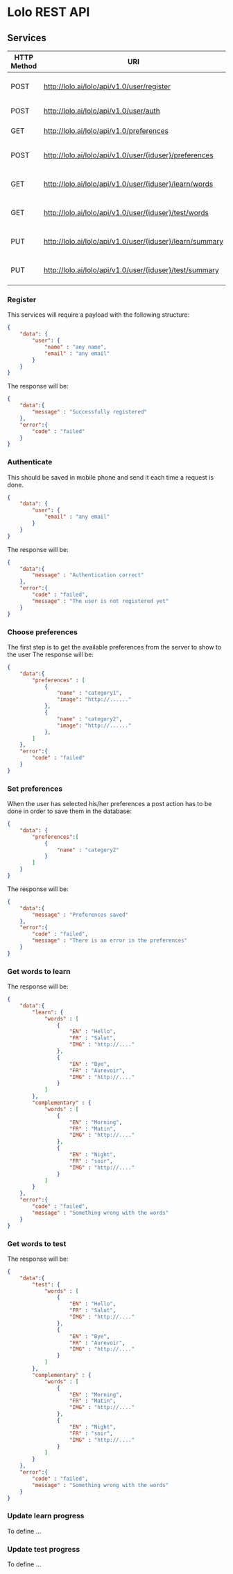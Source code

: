 # Lolo REST API

## Services

| HTTP Method | URI                                             | Action                         | Content type     | Response         |
|-------------|-------------------------------------------------|--------------------------------|------------------|------------------|
| POST        | http://lolo.ai/lolo/api/v1.0/user/register      | Register a new user to the DB  | application/json | application/json |
| POST        | http://lolo.ai/lolo/api/v1.0/user/auth          | Authenticate a user            | application/json | application/json |
| GET         | http://lolo.ai/lolo/api/v1.0/preferences        | Retrieve lolo categories       | application/json | application/json |
| POST        | http://lolo.ai/lolo/api/v1.0/user/{iduser}/preferences   | Save user selected preferences | application/json | application/json |
| GET         | http://lolo.ai/lolo/api/v1.0/user/{iduser}/learn/words   | Retrieve set of words to learn | application/json | application/json |
| GET         | http://lolo.ai/lolo/api/v1.0/user/{iduser}/test/words    | Retrieve set of words to test  | application/json | application/json |
| PUT         | http://lolo.ai/lolo/api/v1.0/user/{iduser}/learn/summary | Update user learn progress     | application/json | application/json |
| PUT         | http://lolo.ai/lolo/api/v1.0/user/{iduser}/test/summary  | Update user test progress      | application/json | application/json |

### Register
This services will require a payload with the following structure:
```json
{
    "data": {
        "user": {
            "name" : "any name",
            "email" : "any email"
        }
    }
}
```
The response will be:
```json
{
    "data":{
        "message" : "Successfully registered"
    },
    "error":{
        "code" : "failed"
    }
}
```

### Authenticate
This should be saved in mobile phone and send it each time a request is done.
```json
{
    "data": {
        "user": {
            "email" : "any email"
        }
    }
}
```
The response will be:
```json
{
    "data":{
        "message" : "Authentication correct"
    },
    "error":{
        "code" : "failed",
        "message" : "The user is not registered yet"
    }
}
```
### Choose preferences
The first step is to get the available preferences from the server to show to the user
The response will be:
```json
{
    "data":{
        "preferences" : [
            {
                "name" : "category1", 
                "image": "http://......"
            },
            {
                "name" : "category2", 
                "image": "http://......"
            },
        ]
    },
    "error":{
        "code" : "failed"
    }
}
```

### Set preferences
When the user has selected his/her preferences a post action has to be done in order to save them in the database:
```json
{
    "data": {
        "preferences":[
            {
                "name" : "category2"
            }
        ]
    }
}
```
The response will be:
```json
{
    "data":{
        "message" : "Preferences saved"
    },
    "error":{
        "code" : "failed",
        "message" : "There is an error in the preferences"
    }
}
```

### Get words to learn
The response will be:
```json
{
    "data":{
        "learn": {
            "words" : [
                {
                    "EN" : "Hello",
                    "FR" : "Salut",
                    "IMG" : "http://...."
                },
                {
                    "EN" : "Bye",
                    "FR" : "Aurevoir",
                    "IMG" : "http://...."
                }
            ]
        },
        "complementary" : {
            "words" : [
                {
                    "EN" : "Morning",
                    "FR" : "Matin",
                    "IMG" : "http://...."
                },
                {
                    "EN" : "Night",
                    "FR" : "soir",
                    "IMG" : "http://...."
                }
            ]
        }
    },
    "error":{
        "code" : "failed",
        "message" : "Something wrong with the words"
    }
}
```

### Get words to test
The response will be:
```json
{
    "data":{
        "test": {
            "words" : [
                {
                    "EN" : "Hello",
                    "FR" : "Salut",
                    "IMG" : "http://...."
                },
                {
                    "EN" : "Bye",
                    "FR" : "Aurevoir",
                    "IMG" : "http://...."
                }
            ]
        },
        "complementary" : {
            "words" : [
                {
                    "EN" : "Morning",
                    "FR" : "Matin",
                    "IMG" : "http://...."
                },
                {
                    "EN" : "Night",
                    "FR" : "soir",
                    "IMG" : "http://...."
                }
            ]
        }
    },
    "error":{
        "code" : "failed",
        "message" : "Something wrong with the words"
    }
}
```
### Update learn progress
To define ...

### Update test progress
To define ...